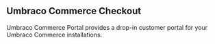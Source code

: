 ## Umbraco Commerce Checkout

Umbraco Commerce Portal provides a drop-in customer portal for your Umbraco Commerce installations.
